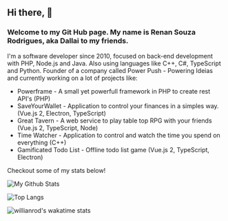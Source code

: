 <h2>Hi there, 👋</h2>
<h3>Welcome to my Git Hub page. My name is Renan Souza Rodrigues, aka Dallai to my friends.</h3>

<p>
  I'm a software developer since 2010, focused on back-end development with PHP, Node.js and Java. Also using languages like C++, C#, TypeScript and Python. 
  Founder of a company called Power Push - Powering Ideias and currently working on a lot of projects like: 
</p>

<ul>
  <li>Powerframe - A small yet powerfull framework in PHP to create rest API's (PHP)</li>
  <li>SaveYourWallet - Application to control your finances in a simples way. (Vue.js 2, Electron, TypeScript)</li>
  <li>Great Tavern - A web service to play table top RPG with your friends (Vue.js 2, TypeScript, Node)</li>
  <li>Time Watcher - Application to control and watch the time you spend on everything (C++)</li>
  <li>Gamificated Todo List - Offline todo list game (Vue.js 2, TypeScript, Electron)</li>
</ul>

<p>Checkout some of my stats below!</p>

![My Github Stats](https://github-readme-stats.vercel.app/api?username=renansouzarodrigues&count_private=true&theme=default&show_icons=true)

![Top Langs](https://github-readme-stats.vercel.app/api/top-langs/?username=renansouzarodrigues&layout=compact&theme=default)

![willianrod's wakatime stats](https://github-readme-stats.vercel.app/api/wakatime?username=RenanSouzaRodrigues)

<!--!### My creations and ways to help
<!--![Powerframe V2](https://github-readme-stats.vercel.app/api/pin/?username=renansouzarodrigues&repo=powerframev2&theme=vue)
<!--![Markdown Preview](https://github-readme-stats.vercel.app/api/pin/?username=renansouzarodrigues&repo=markdown-preview&theme=vue)
